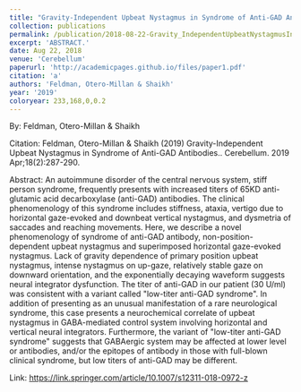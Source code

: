 ```yaml
---
title: "Gravity-Independent Upbeat Nystagmus in Syndrome of Anti-GAD Antibodies."
collection: publications
permalink: /publication/2018-08-22-Gravity_IndependentUpbeatNystagmusInSyndromeOfAnti_GADAntibodie
excerpt: 'ABSTRACT.'
date: Aug 22, 2018
venue: 'Cerebellum'
paperurl: 'http://academicpages.github.io/files/paper1.pdf'
citation: 'a'
authors: 'Feldman, Otero-Millan & Shaikh'
year: '2019'
coloryear: 233,168,0,0.2
---
```


By: Feldman, Otero-Millan & Shaikh

Citation: Feldman, Otero-Millan & Shaikh (2019) Gravity-Independent Upbeat Nystagmus in Syndrome of Anti-GAD Antibodies.. Cerebellum. 2019 Apr;18(2):287-290. 

Abstract: An autoimmune disorder of the central nervous system, stiff person syndrome, frequently presents with increased titers of 65KD anti-glutamic acid decarboxylase (anti-GAD) antibodies. The clinical phenomenology of this syndrome includes stiffness, ataxia, vertigo due to horizontal gaze-evoked and downbeat vertical nystagmus, and dysmetria of saccades and reaching movements. Here, we describe a novel phenomenology of syndrome of anti-GAD antibody, non-position-dependent upbeat nystagmus and superimposed horizontal gaze-evoked nystagmus. Lack of gravity dependence of primary position upbeat nystagmus, intense nystagmus on up-gaze, relatively stable gaze on downward orientation, and the exponentially decaying waveform suggests neural integrator dysfunction. The titer of anti-GAD in our patient (30 U/ml) was consistent with a variant called "low-titer anti-GAD syndrome". In addition of presenting as an unusual manifestation of a rare neurological syndrome, this case presents a neurochemical correlate of upbeat nystagmus in GABA-mediated control system involving horizontal and vertical neural integrators. Furthermore, the variant of "low-titer anti-GAD syndrome" suggests that GABAergic system may be affected at lower level or antibodies, and/or the epitopes of antibody in those with full-blown clinical syndrome, but low titers of anti-GAD may be different.

Link: https://link.springer.com/article/10.1007/s12311-018-0972-z
